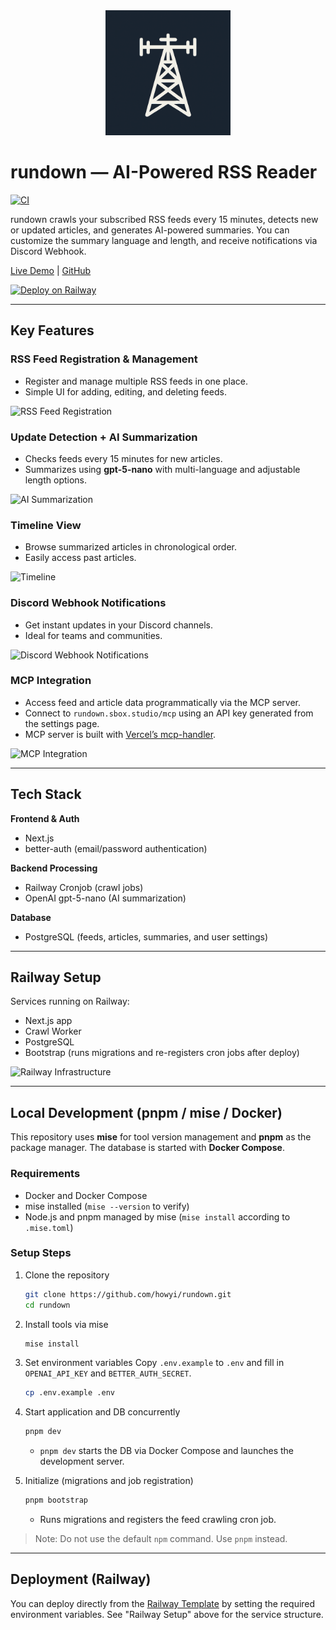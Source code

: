 <div align="center">
  <img src="app/icon.png" alt="rundown Logo" width="200" />
</div>

# rundown — AI-Powered RSS Reader
[![CI](https://github.com/howyi/rundown/actions/workflows/on-pr.yml/badge.svg)](https://github.com/howyi/rundown/actions/workflows/on-pr.yml)

rundown crawls your subscribed RSS feeds every 15 minutes, detects new or updated articles, and generates AI-powered summaries.
You can customize the summary language and length, and receive notifications via Discord Webhook.

[Live Demo](https://rundown.sbox.studio) | [GitHub](https://github.com/howyi/rundown) 

[![Deploy on Railway](https://railway.com/button.svg)](https://railway.com/deploy/rundown-1?referralCode=uKuNOt)

---

## Key Features

### RSS Feed Registration & Management

* Register and manage multiple RSS feeds in one place.
* Simple UI for adding, editing, and deleting feeds.

![RSS Feed Registration](https://dev-to-uploads.s3.amazonaws.com/uploads/articles/2fd4crqjtcgnflzv6o8o.png)

### Update Detection + AI Summarization

* Checks feeds every 15 minutes for new articles.
* Summarizes using **gpt-5-nano** with multi-language and adjustable length options.

![AI Summarization](https://dev-to-uploads.s3.amazonaws.com/uploads/articles/6ogghc2n78ife7k0pdon.gif)

### Timeline View

* Browse summarized articles in chronological order.
* Easily access past articles.

![Timeline](https://dev-to-uploads.s3.amazonaws.com/uploads/articles/ra9g6ldpiq3dd7d6wtbq.png)

### Discord Webhook Notifications

* Get instant updates in your Discord channels.
* Ideal for teams and communities.

![Discord Webhook Notifications](https://dev-to-uploads.s3.amazonaws.com/uploads/articles/1aae1g7ytkh5556mtoz9.png)

### MCP Integration

* Access feed and article data programmatically via the MCP server.
* Connect to `rundown.sbox.studio/mcp` using an API key generated from the settings page.
* MCP server is built with [Vercel’s mcp-handler](https://github.com/vercel/mcp-adapter).

![MCP Integration](https://dev-to-uploads.s3.amazonaws.com/uploads/articles/17450f6wwhtndbzfjs6s.png)

---

## Tech Stack

**Frontend & Auth**

* Next.js
* better-auth (email/password authentication)

**Backend Processing**

* Railway Cronjob (crawl jobs)
* OpenAI gpt-5-nano (AI summarization)

**Database**

* PostgreSQL (feeds, articles, summaries, and user settings)

---

## Railway Setup

Services running on Railway:

* Next.js app
* Crawl Worker
* PostgreSQL
* Bootstrap (runs migrations and re-registers cron jobs after deploy)

![Railway Infrastructure](https://dev-to-uploads.s3.amazonaws.com/uploads/articles/5vnfo0rthjoxx3qo0khp.png)

---

## Local Development (pnpm / mise / Docker)

This repository uses **mise** for tool version management and **pnpm** as the package manager. The database is started with **Docker Compose**.

### Requirements

* Docker and Docker Compose
* mise installed (`mise --version` to verify)
* Node.js and pnpm managed by mise (`mise install` according to `.mise.toml`)

### Setup Steps

1. Clone the repository

   ```bash
   git clone https://github.com/howyi/rundown.git
   cd rundown
   ```

2. Install tools via mise

   ```bash
   mise install
   ```

3. Set environment variables
   Copy `.env.example` to `.env` and fill in `OPENAI_API_KEY` and `BETTER_AUTH_SECRET`.

   ```bash
   cp .env.example .env
   ```

4. Start application and DB concurrently

   ```bash
   pnpm dev
   ```

   * `pnpm dev` starts the DB via Docker Compose and launches the development server.

5. Initialize (migrations and job registration)

   ```bash
   pnpm bootstrap
   ```

   * Runs migrations and registers the feed crawling cron job.

> Note: Do not use the default `npm` command. Use `pnpm` instead.

---

## Deployment (Railway)

You can deploy directly from the [Railway Template](https://railway.com/deploy/rundown-1) by setting the required environment variables. 
See "Railway Setup" above for the service structure.
